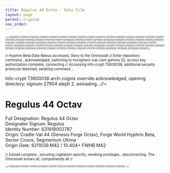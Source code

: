 ```yaml
---
title: Regulus 44 Octav - Data File
layout: page
parent: Cryptum
nav_order: 
---
```


<p style="font-size:0.5em; "> =// 01000001 01100011 01100011 01100101 01110011 01110011 01101001 01101110 01100111 00101110 00101110 01110100 01110010 01100001 01101110 01110011 01101100 01100001 01110100 01101001 01101110 01100111 00100000 01110100 01101111 00111010 00100000 01010011 01110100 01100001 01101110 01100100 01100001 01110010 01100100 00100000 01001001 01101101 01110000 01100101 01110010 01101001 01100001 01101100 00100000 01001100 01101111 01110111 00100000 01000111 01101111 01110100 01101000 01101001 01100011 00101100 00100000 01010011 01110100 01100001 01101110 01100100 01100001 01110010 01100100 00100000 01010110 01100001 01110010 01101001 01100001 01101110 01110100 00100000 00110000 00110000 00110011 //</p>

<p style="font-size:0.8em; ">// Hyphrin Beta Data-Nexus accessed, Glory to the Omnissiah // Enter repository command...acknowledged, switching to noosphere sub-cant gamma 52, access key authorization complete, connecting // Accessing info-crypt 73600038, additional security protocols detected, awaiting command...

Info-crypt 73600038 arch-cognis override acknowledged, opening directory: signum-27904 aleph 2, exloading...//=</p>

# Regulus 44 Octav  

Full Designation: Regulus 44 Octav  
Designator Signum: Regulus  
Identity Number: 631918002787  
Origin: Cradle-Vat 44 (Genesis Forge Octav), Forge World Hyphrin Beta, Sector Crucis, Segmentum Ultima  
Origin Date: 9211039.M42 / 10.404+ FWHB M42  

<p style="font-size:0.8em; "> // Exload complete...securing cogitation sanctity, revoking privileges...disconnecting. The Omnissiah knows all, comprehends all //</p>

<p style="font-size:0.5em; ">=// 01000100 01101001 01110011 01100011 01101111 01101110 01101110 01100101 01100011 01110100 01100101 01100100. //=</p>
